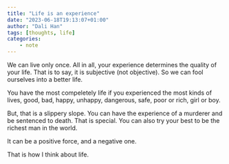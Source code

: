 ```yaml
---
title: "Life is an experience"
date: "2023-06-18T19:13:07+01:00"
author: "Dali Han"
tags: [thoughts, life]
categories:
    - note
---
```


We can live only once. All in all, your experience determines the quality of your life. That is to say, it is subjective (not objective). So we can fool ourselves into a better life. 

You have the most compeletely life if you experienced the most kinds of lives, good, bad, happy, unhappy, dangerous, safe, poor or rich, girl or boy.

But, that is a slippery slope. You can have the experience of a murderer and be sentenced to death. That is special. You can also try your best to be the richest man in the world.

It can be a positive force, and a negative one.

That is how I think about life.